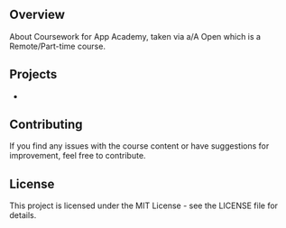 ## Overview
About Coursework for App Academy, taken via a/A Open which is a Remote/Part-time course.

## Projects
- 

## Contributing
If you find any issues with the course content or have suggestions for improvement, feel free to contribute.

## License
This project is licensed under the MIT License - see the LICENSE file for details.

